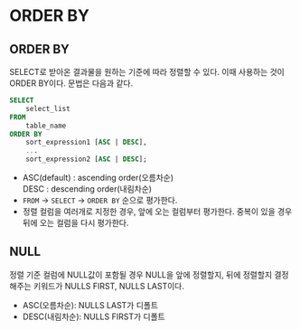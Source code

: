 # ORDER BY
## ORDER BY
SELECT로 받아온 결과물을 원하는 기준에 따라 정렬할 수 있다. 이때 사용하는 것이 ORDER BY이다. 문법은 다음과 같다.
```sql
SELECT 
    select_list
FROM
    table_name
ORDER BY
    sort_expression1 [ASC | DESC],
    ...
    sort_expression2 [ASC | DESC];
```
* ASC(default) : ascending order(오름차순)  
DESC : descending order(내림차순)
* `FROM` -> `SELECT` -> `ORDER BY` 순으로 평가한다.
* 정렬 컬럼을 여러개로 지정한 경우, 앞에 오는 컬럼부터 평가한다. 중복이 있을 경우 뒤에 오는 컬럼을 다시 평가한다.

## NULL
정렬 기준 컬럼에 NULL값이 포함될 경우 NULL을 앞에 정렬할지, 뒤에 정렬할지 결정해주는 키워드가 NULLS FIRST, NULLS LAST이다.
* ASC(오름차순): NULLS LAST가 디폴트
* DESC(내림차순): NULLS FIRST가 디폴트
